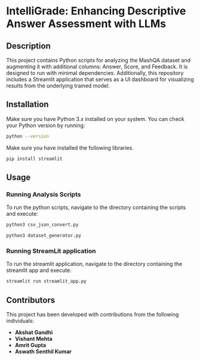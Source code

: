 # IntelliGrade: Enhancing Descriptive Answer Assessment with LLMs

## Description
This project contains Python scripts for analyzing the MashQA dataset and augmenting it with additional columns: Answer, Score, and Feedback. It is designed to run with minimal dependencies. Additionally, this repository includes a Streamlit application that serves as a UI dashboard for visualizing results from the underlying trained model.

## Installation
Make sure you have Python 3.x installed on your system. You can check your Python version by running:
```bash
python --version
```
Make sure you have installed the following libraries.
```bash
pip install streamlit
```

## Usage

### Running Analysis Scripts
To run the python scripts, navigate to the directory containing the scripts and execute:
```bash
python3 csv_json_convert.py
```
```bash
python3 dataset_generator.py
```

### Running StreamLit application
To run the streamlit application, navigate to the directory containing the streamlit app and execute:
```bash
streamlit run streamlit_app.py
```

## Contributors

This project has been developed with contributions from the following individuals:

- **Akshat Gandhi** 
- **Vishant Mehta** 
- **Amrit Gupta** 
- **Aswath Senthil Kumar**






